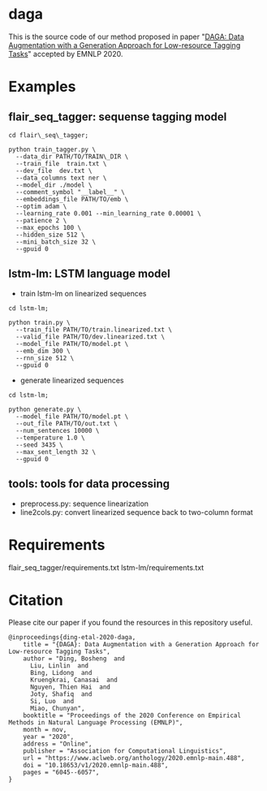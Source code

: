 # daga
This is the source code of our method proposed in paper "[DAGA: Data Augmentation with a Generation Approach for Low-resource Tagging Tasks](https://www.aclweb.org/anthology/2020.emnlp-main.488/)" accepted by EMNLP 2020.

# Examples 
## flair\_seq\_tagger: sequense tagging model
```
cd flair\_seq\_tagger;

python train_tagger.py \
  --data_dir PATH/TO/TRAIN\_DIR \
  --train_file  train.txt \
  --dev_file  dev.txt \
  --data_columns text ner \
  --model_dir ./model \
  --comment_symbol "__label__" \
  --embeddings_file PATH/TO/emb \
  --optim adam \
  --learning_rate 0.001 --min_learning_rate 0.00001 \
  --patience 2 \
  --max_epochs 100 \
  --hidden_size 512 \
  --mini_batch_size 32 \
  --gpuid 0
```

## lstm-lm: LSTM language model
- train lstm-lm on linearized sequences
```
cd lstm-lm;

python train.py \
  --train_file PATH/TO/train.linearized.txt \
  --valid_file PATH/TO/dev.linearized.txt \
  --model_file PATH/TO/model.pt \
  --emb_dim 300 \
  --rnn_size 512 \
  --gpuid 0 
```

- generate linearized sequences
```
cd lstm-lm;

python generate.py \
  --model_file PATH/TO/model.pt \
  --out_file PATH/TO/out.txt \
  --num_sentences 10000 \
  --temperature 1.0 \
  --seed 3435 \
  --max_sent_length 32 \
  --gpuid 0
```

## tools: tools for data processing
- preprocess.py: sequence linearization
- line2cols.py: convert linearized sequence back to two-column format

# Requirements
flair\_seq\_tagger/requirements.txt
lstm-lm/requirements.txt

# Citation
Please cite our paper if you found the resources in this repository useful.
```
@inproceedings{ding-etal-2020-daga,
    title = "{DAGA}: Data Augmentation with a Generation Approach for Low-resource Tagging Tasks",
    author = "Ding, Bosheng  and
      Liu, Linlin  and
      Bing, Lidong  and
      Kruengkrai, Canasai  and
      Nguyen, Thien Hai  and
      Joty, Shafiq  and
      Si, Luo  and
      Miao, Chunyan",
    booktitle = "Proceedings of the 2020 Conference on Empirical Methods in Natural Language Processing (EMNLP)",
    month = nov,
    year = "2020",
    address = "Online",
    publisher = "Association for Computational Linguistics",
    url = "https://www.aclweb.org/anthology/2020.emnlp-main.488",
    doi = "10.18653/v1/2020.emnlp-main.488",
    pages = "6045--6057",
}
```
